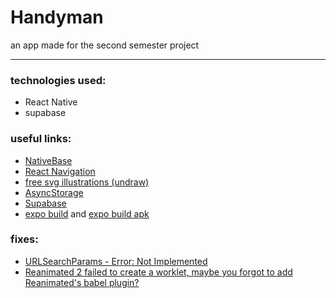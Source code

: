 # Handyman
an app made for the second semester project

------------
### technologies used:
- React Native
- supabase

### useful links:
- [NativeBase](https://docs.nativebase.io/)
- [React Navigation](https://reactnavigation.org/docs/getting-started/)
- [free svg illustrations (undraw)](https://undraw.co/illustrations)
- [AsyncStorage](https://react-native-async-storage.github.io/async-storage/)
- [Supabase](https://supabase.com/docs/)
- [expo build](https://docs.expo.dev/build/setup/) and [expo build apk](https://docs.expo.dev/build-reference/apk/)


### fixes:
- [URLSearchParams - Error: Not Implemented](https://justinnoel.dev/2020/12/08/react-native-urlsearchparams-error-not-implemented/)
- [Reanimated 2 failed to create a worklet, maybe you forgot to add Reanimated's babel plugin?](https://github.com/software-mansion/react-native-reanimated/issues/1875#issuecomment-1024067323)
